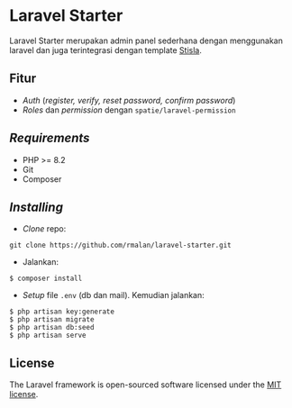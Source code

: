 # Laravel Starter
Laravel Starter merupakan admin panel sederhana dengan menggunakan laravel dan juga terintegrasi dengan template [Stisla](https://getstisla.com/).

## Fitur
- *Auth* (*register, verify, reset password, confirm password*)
- *Roles* dan *permission* dengan `spatie/laravel-permission`

## *Requirements*
- PHP >= 8.2
- Git
- Composer

## *Installing*
- *Clone* repo:
```
git clone https://github.com/rmalan/laravel-starter.git
```
- Jalankan:
```
$ composer install
```
- *Setup* file `.env` (db dan mail). Kemudian jalankan:
```
$ php artisan key:generate
$ php artisan migrate
$ php artisan db:seed
$ php artisan serve
```

## License

The Laravel framework is open-sourced software licensed under the [MIT license](https://opensource.org/licenses/MIT).
